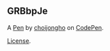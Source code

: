 GRBbpJe
-------


A [Pen](https://codepen.io/choijongho123/pen/GRBbpJe) by [choijongho](https://codepen.io/choijongho123) on [CodePen](https://codepen.io).

[License](https://codepen.io/license/pen/GRBbpJe).